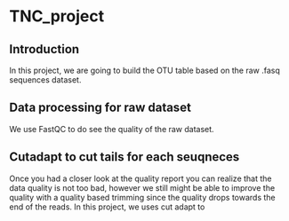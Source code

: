 # TNC_project
## Introduction
In this project, we are going to build the OTU table based on the raw .fasq sequences dataset. 
## Data processing for raw dataset
We use FastQC to do see the quality of the raw dataset.
## Cutadapt to cut tails for each seuqneces
Once you had a closer look at the quality report you can realize that the data quality is not too bad, however we still might be able to improve the quality with a quality based trimming since the quality drops towards the end of the reads. In this project, we uses cut adapt to 
